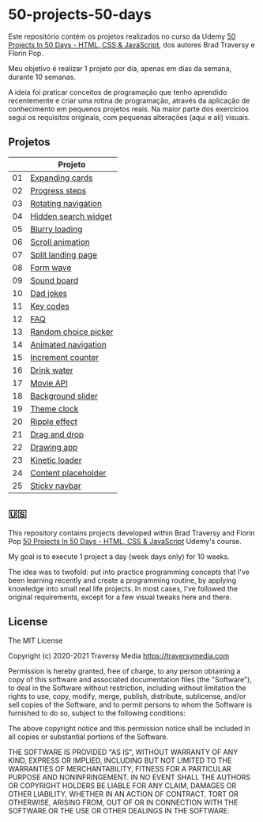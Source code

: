 # 50-projects-50-days

Este repositório contém os projetos realizados no curso da Udemy [50 Projects In 50 Days - HTML, CSS & JavaScript](https://50projects50days.com/), dos autores Brad Traversy e Florin Pop.

Meu objetivo é realizar 1 projeto por dia, apenas em dias da semana, durante 10 semanas.

A ideia foi praticar conceitos de programação que tenho aprendido recentemente e criar uma rotina de programação, através da aplicação de conhecimento em pequenos projetos reais. Na maior parte dos exercícios segui os requisitos originais, com pequenas alterações (aqui e ali) visuais.

## Projetos

|     | Projeto                                                                                                                     |
| :-: | --------------------------------------------------------------------------------------------------------------------------- |
| 01  | [Expanding cards](https://github.com/fpsaraiva/50-projects-50-days/tree/main/1-expanding-cards)                             |
| 02  | [Progress steps](https://github.com/fpsaraiva/50-projects-50-days/tree/main/2-progress-steps)                               |
| 03  | [Rotating navigation](https://github.com/fpsaraiva/50-projects-50-days/tree/main/3-rotating-navigation)                     |
| 04  | [Hidden search widget](https://github.com/fpsaraiva/50-projects-50-days/tree/main/4-hidden-search-widget)                   |
| 05  | [Blurry loading](https://github.com/fpsaraiva/50-projects-50-days/tree/main/5-blurry-loading)                               |
| 06  | [Scroll animation](https://github.com/fpsaraiva/50-projects-50-days/tree/main/6-scroll-animation)                           |
| 07  | [Split landing page](https://github.com/fpsaraiva/50-projects-50-days/tree/main/7-split-LP)                                 |
| 08  | [Form wave](https://github.com/fpsaraiva/50-projects-50-days/tree/main/8-form-wave)                                         |
| 09  | [Sound board](https://github.com/fpsaraiva/50-projects-50-days/tree/main/9-sound-board)                                     |
| 10  | [Dad jokes](https://github.com/fpsaraiva/50-projects-50-days/tree/main/10-dad-jokes)                                        |
| 11  | [Key codes](https://github.com/fpsaraiva/50-projects-50-days/tree/main/11-key-codes)                                        |
| 12  | [FAQ](https://github.com/fpsaraiva/50-projects-50-days/tree/main/12-faq)                                                    |
| 13  | [Random choice picker](https://github.com/fpsaraiva/50-projects-50-days/tree/main/13-random-choice-picker)                  |
| 14  | [Animated navigation](https://github.com/fpsaraiva/50-projects-50-days/tree/main/14-animated-navigation)                    |
| 15  | [Increment counter](https://github.com/fpsaraiva/50-projects-50-days/tree/main/15-increment-counter)                        |
| 16  | [Drink water](https://github.com/fpsaraiva/50-projects-50-days/tree/main/16-drink-water)                                    |
| 17  | [Movie API](https://github.com/fpsaraiva/50-projects-50-days/tree/main/17-movie-api)                                        |
| 18  | [Background slider](https://github.com/fpsaraiva/50-projects-50-days/tree/main/18-background-slider)                        |
| 19  | [Theme clock](https://github.com/fpsaraiva/50-projects-50-days/tree/main/19-theme-clock)                                    |
| 20  | [Ripple effect](https://github.com/fpsaraiva/50-projects-50-days/tree/main/20-ripple-effect)                                |
| 21  | [Drag and drop](https://github.com/fpsaraiva/50-projects-50-days/tree/main/21-drag-and-drop)                                |
| 22  | [Drawing app](https://github.com/fpsaraiva/50-projects-50-days/tree/main/22-drawing-app)                                    |
| 23  | [Kinetic loader](https://github.com/fpsaraiva/50-projects-50-days/tree/main/23-kinetic-loader)                              |
| 24  | [Content placeholder](https://github.com/fpsaraiva/50-projects-50-days/tree/main/24-content-placeholder)                    |
| 25  | [Sticky navbar](https://github.com/fpsaraiva/50-projects-50-days/tree/main/25-sticky-navbar)                                |

## 🇺🇸

This repository contains projects developed within Brad Traversy and Florin Pop [50 Projects In 50 Days - HTML, CSS & JavaScript](https://50projects50days.com/) Udemy's course.

My goal is to execute 1 project a day (week days only) for 10 weeks.

The idea was to twofold: put into practice programming concepts that I've been learning recently and create a programming routine, by applying knowledge into small real life projects. In most cases, I've followed the original requirements, except for a few visual tweaks here and there.

## License

The MIT License

Copyright (c) 2020-2021 Traversy Media https://traversymedia.com

Permission is hereby granted, free of charge, to any person obtaining a copy
of this software and associated documentation files (the "Software"), to deal
in the Software without restriction, including without limitation the rights
to use, copy, modify, merge, publish, distribute, sublicense, and/or sell
copies of the Software, and to permit persons to whom the Software is
furnished to do so, subject to the following conditions:

The above copyright notice and this permission notice shall be included in
all copies or substantial portions of the Software.

THE SOFTWARE IS PROVIDED "AS IS", WITHOUT WARRANTY OF ANY KIND, EXPRESS OR
IMPLIED, INCLUDING BUT NOT LIMITED TO THE WARRANTIES OF MERCHANTABILITY,
FITNESS FOR A PARTICULAR PURPOSE AND NONINFRINGEMENT. IN NO EVENT SHALL THE
AUTHORS OR COPYRIGHT HOLDERS BE LIABLE FOR ANY CLAIM, DAMAGES OR OTHER
LIABILITY, WHETHER IN AN ACTION OF CONTRACT, TORT OR OTHERWISE, ARISING FROM,
OUT OF OR IN CONNECTION WITH THE SOFTWARE OR THE USE OR OTHER DEALINGS IN
THE SOFTWARE.